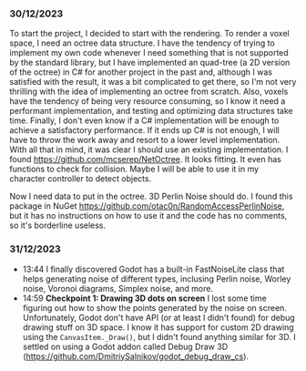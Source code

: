 ### 30/12/2023
To start the project, I decided to start with the rendering.
To render a voxel space, I need an octree data structure.
I have the tendency of trying to implement my own code whenever I need something that is not supported by the standard
library, but I have implemented an quad-tree (a 2D version of the octree) in C# for another project in the past and,
although I was satisfied with the result, it was a bit complicated to get there, so I'm not very thrilling with the idea
of implementing an octree from scratch.
Also, voxels have the tendency of being very resource consuming, so I know it need a performant implementation, and
testing and optimizing data structures take time. Finally, I don't even know if a C# implementation will be enough to
achieve a satisfactory performance. If it ends up C# is not enough, I will have to throw the work away and resort to a
lower level implementation. With all that in mind, it was clear I should use an existing implementation.
I found https://github.com/mcserep/NetOctree. It looks fitting. It even has functions to check for collision. Maybe I
will be able to use it in my character controller to detect objects.

Now I need data to put in the octree. 3D Perlin Noise should do. I found this package in NuGet
https://github.com/otac0n/RandomAccessPerlinNoise, but it has no instructions on how to use it and the code has no
comments, so it's borderline useless.

### 31/12/2023
- 13:44	I finally discovered Godot has a built-in FastNoiseLite class that helps generating noise of different types,
inclusing Perlin noise, Worley noise, Voronoi diagrams, Simplex noise, and more.
- 14:59 **Checkpoint 1: Drawing 3D dots on screen** I lost some time figuring out how to show the points generated by
the noise on screen. Unfortunately, Godot don't have API (or at least I didn't found) for debug drawing stuff on 3D
space. I know it has support for custom 2D drawing using the `CanvasItem._Draw()`, but I didn't found anything similar
for 3D. I settled on using a Godot addon called Debug Draw 3D (https://github.com/DmitriySalnikov/godot_debug_draw_cs).
